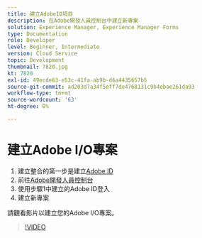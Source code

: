 ```yaml
---
title: 建立AdobeIO項目
description: 在Adobe開發人員控制台中建立新專案
solution: Experience Manager, Experience Manager Forms
type: Documentation
role: Developer
level: Beginner, Intermediate
version: Cloud Service
topic: Development
thumbnail: 7820.jpg
kt: 7820
exl-id: 49ecde63-e53c-41fa-ab9b-d6a4435657b5
source-git-commit: ad203d7a34f5eff7de4768131c9b4ebae261da93
workflow-type: tm+mt
source-wordcount: '63'
ht-degree: 0%

---
```


# 建立Adobe I/O專案

1. 建立整合的第一步是建立[Adobe ID](https://account.adobe.com/)
1. 前往[Adobe開發人員控制台](https://console.adobe.io/home)
1. 使用步驟1中建立的Adobe ID登入
1. 建立新專案

請觀看影片以建立您的Adobe I/O專案。

>[!VIDEO](https://video.tv.adobe.com/v/333220/?quality=9&learn=on)
